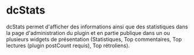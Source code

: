 dcStats
=======

dcStats permet d'afficher des informations ainsi que des statistiques dans la page d'administration du plugin et en partie publique dans un ou plusieurs widgets de présentation (Statistiques, Top commentaires, Top lectures (plugin postCount requis), Top rétroliens).
